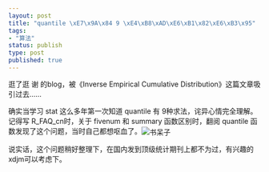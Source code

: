 ```yaml
--- 
layout: post
title: "quantile \xE7\x9A\x84 9 \xE4\xB8\xAD\xE6\xB1\x82\xE6\xB3\x95"
tags: 
- "算法"
status: publish
type: post
published: true
---
```

<p>逛了逛 谢 的blog，被《Inverse Empirical Cumulative Distribution》这篇文章吸引过去&hellip;&hellip;</p>
<p>确实当学习 stat 这么多年第一次知道 quantile 有 9种求法，诧异心情完全理解。记得写 R_FAQ_cn时，关于 fivenum 和 summary 函数区别时，翻阅 quantile 函数发现了这个问题，当时自己都想呕血了。<img alt="书呆子" src="http://shared.live.com/HjKMzTS-xzcms40!CabizA/emoticons/smile_nerd.gif" title="书呆子" style="vertical-align: middle;" /></p>
<p>说实话，这个问题稍好整理下，在国内发到顶级统计期刊上都不为过，有兴趣的xdjm可以考虑下。</p>
<p>&nbsp;</p>
